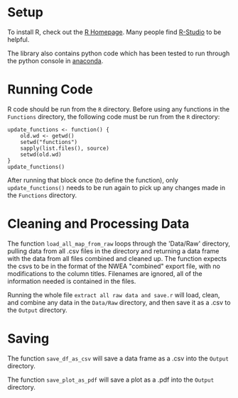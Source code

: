 # Setup
To install R, check out the [R Homepage][1]. Many people find [R-Studio][2] to be helpful.

[1]: http://www.r-project.org
[2]: http://www.rstudio.com

The library also contains python code which has been tested to run through the python console in [anaconda][3].

[3]: https://store.continuum.io/cshop/anaconda/

# Running Code
R code should be run from the `R` directory. Before using any functions in the `Functions` directory, the following code must be run from the `R` directory:

    update_functions <- function() {
    	old.wd <- getwd()
    	setwd("functions")
    	sapply(list.files(), source)
    	setwd(old.wd)
    }
    update_functions()
    
After running that block once (to define the function), only `update_functions()` needs to be run again to pick up any changes made in the `Functions` directory.

# Cleaning and Processing Data
The function `load_all_map_from_raw` loops through the 'Data/Raw' directory, pulling data from all .csv files in the directory and returning a data frame  with the data from all files combined and cleaned up. The function expects the csvs to be in the format of the NWEA "combined" export file, with no modifications to the column titles. Filenames are ignored, all of the information needed is contained in the files.

Running the whole file `extract all raw data and save.r` will load, clean, and combine any data in the `Data/Raw` directory, and then save it as a .csv to the `Output` directory.

# Saving
The function `save_df_as_csv` will save a data frame as a .csv into the `Output` directory.

The function `save_plot_as_pdf` will save a plot as a .pdf into the `Output` directory.